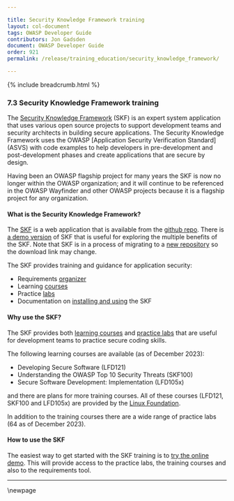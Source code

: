 ```yaml
---

title: Security Knowledge Framework training
layout: col-document
tags: OWASP Developer Guide
contributors: Jon Gadsden
document: OWASP Developer Guide
order: 921
permalink: /release/training_education/security_knowledge_framework/

---
```


{% include breadcrumb.html %}

### 7.3 Security Knowledge Framework training

The [Security Knowledge Framework][skf] (SKF) is an expert system application that uses various open source projects
to support development teams and security architects in building secure applications.
The Security Knowledge Framework uses the OWASP [Application Security Verification Standard] (ASVS) with code examples
to help developers in pre-development and post-development phases and create applications that are secure by design.

Having been an OWASP flagship project for many years the SKF is now no longer within the OWASP organization;
and it will continue to be referenced in the OWASP Wayfinder and other OWASP projects
because it is a flagship project for any organization.

#### What is the Security Knowledge Framework?

The [SKF][skf] is a web application that is available from the [github repo][skfinstall].
There is [a demo version][skfdemo] of SKF that is useful for exploring the multiple benefits of the SKF.
Note that SKF is in a process of migrating to a [new repository][skfrepo] so the download link may change.

The SKF provides training and guidance for application security:

* Requirements [organizer][skfreqs]
* Learning [courses][skfdemo]
* Practice [labs][skflabs]
* Documentation on [installing and using][skfdocs] the SKF

#### Why use the SKF?

The SKF provides both [learning courses][skfdemo] and [practice labs][skflabs]
that are useful for development teams to practice secure coding skills.

The following learning courses are available (as of December 2023):

* Developing Secure Software (LFD121)
* Understanding the OWASP Top 10 Security Threats (SKF100)
* Secure Software Development: Implementation (LFD105x)

and there are plans for more training courses.
All of these courses (LFD121, SKF100 and LFD105x) are provided by the [Linux Foundation][linuxtraining].

In addition to the training courses there are a wide range of practice labs (64 as of December 2023).

#### How to use the SKF

The easiest way to get started with the SKF training is to [try the online demo][skfdemo].
This will provide access to the practice labs, the training courses and also to the requirements tool.

----

[linuxtraining]: https://training.linuxfoundation.org/full-catalog/
[skf]: https://www.securityknowledgeframework.org/
[skfdemo]: https://secureby.design/
[skfdocs]: https://skf.readme.io/docs/introduction
[skfinstall]: https://github.com/blabla1337/skf-flask/releases
[skflabs]: https://secureby.design/labs
[skfrepo]: https://github.com/Security-Knowledge-Framework
[skfreqs]: https://starfish-app-kd3eo.ondigitalocean.app/

\newpage
